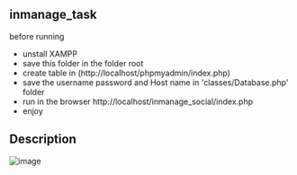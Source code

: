 ## inmanage_task

before running
* unstall XAMPP
* save this folder in the folder root
* create table in (http://localhost/phpmyadmin/index.php)
* save the username password and Host name in 'classes/Database.php' folder
* run in the browser http://localhost/inmanage_social/index.php
* enjoy
## Description
  







![image](https://github.com/user-attachments/assets/f83b3a42-bef5-4cc9-8815-e9f9882256a5)
